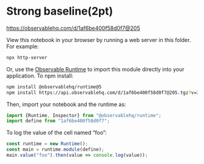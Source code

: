 # Strong baseline(2pt)

https://observablehq.com/d/1af6be400f58d0f7@205

View this notebook in your browser by running a web server in this folder. For
example:

~~~sh
npx http-server
~~~

Or, use the [Observable Runtime](https://github.com/observablehq/runtime) to
import this module directly into your application. To npm install:

~~~sh
npm install @observablehq/runtime@5
npm install https://api.observablehq.com/d/1af6be400f58d0f7@205.tgz?v=3
~~~

Then, import your notebook and the runtime as:

~~~js
import {Runtime, Inspector} from "@observablehq/runtime";
import define from "1af6be400f58d0f7";
~~~

To log the value of the cell named “foo”:

~~~js
const runtime = new Runtime();
const main = runtime.module(define);
main.value("foo").then(value => console.log(value));
~~~

